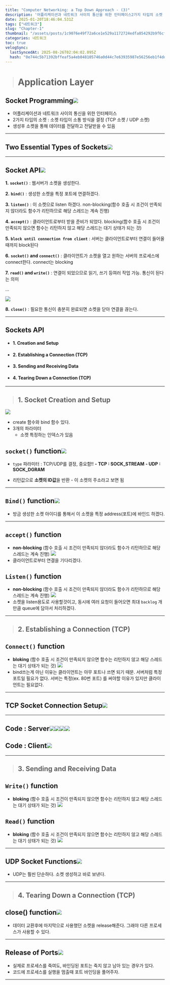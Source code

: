 ```yaml
---
title: "Computer Networking: a Top Down Approach - (3)"
description: '어플리케이션과 네트워크 사이의 통신을 위한 인터페이스2가지 타입의 소켓 : 소켓 타입이 소통 방식을 결정 (TCP 소켓 / UDP 소켓)생성후 소켓을 통해 데이터를 전달하고 전달받을 수 있음1\. socket() : 웹서버가 소켓을 생성한다.2\. bind() : 생성'
date: 2025-01-20T18:46:04.531Z
tags: ["네트워크"]
slug: "Chapter-1"
thumbnail: "/assets/posts/1c9076e49f72a6ce1e529a1172724edfa854292b9f6cff01ea050eb4bbafdc87.png"
categories: 네트워크
toc: true
velogSync:
  lastSyncedAt: 2025-08-26T02:04:02.095Z
  hash: "0e744c5b71392bffeaf5a4eb048105746a0d44c7e63935987e56256eb1f4ddaf"
---
```


 > # Application Layer
 
 ## Socket Programming![](/assets/posts/4f65edd3547a9bb5f0df748ba512bd49375df93eb3fe6d196a9b05558a354ddb.png)

- 어플리케이션과 네트워크 사이의 통신을 위한 인터페이스
- 2가지 타입의 소켓 : 소켓 타입이 소통 방식을 결정 (TCP 소켓 / UDP 소켓)
- 생성후 소켓을 통해 데이터를 전달하고 전달받을 수 있음
---
## Two Essential Types of Sockets![](/assets/posts/75e9d14ff31507de96190f7c47477c3c79bdc411cb3d869da29cef2071ca2679.png)
---
## Socket API![](/assets/posts/eb7d1e83cbd0a353948af0cdd6f46569506bb46e7aaa1de972d86426924bd109.png)


**1.** **`socket()`** : 웹서버가 소켓을 생성한다.

**2.** **`bind()`** : 생성한 소켓을 특정 포트에 연결하겠다.

**3.** **`listen()`** : 이 소켓으로 listen 하겠다. non-blocking(함수 호출 시 조건이 만족되지 않더라도 함수가 리턴하므로 해당 스레드는 계속 진행)
 
**4.** **`accept()`** : 클라이언트로부터 받을 준비가 되었다. blocking(함수 호출 시 조건이 만족되지 않으면 함수는 리턴하지 않고 해당 스레드는 대기 상태가 되는 것)

**5.** **`block until connection from client`** : 서버는 클라이언트로부터 연결이 들어올 때까지 block된다

**6.** **`socket()` and `connect()`** : 클라이언트가 소켓을 열고 원하는 서버의 프로세스에 connect한다. connect는 blocking

**7.** **`read()` and `write()`** : 연결이 되었으므로 읽기, 쓰기 등여러 작업 가능. 통신이 된다는 의미

$...$

![](/assets/posts/cefe5a9baa881c995885975a1073ca66368addda36b7b039a409bb871d806cc6.png)



**8.** **`close()`** : 필요한 통신이 충분히 완료되면 소켓을 닫아 연결을 끊는다.

---

## Sockets API
- #### 1. Creation and Setup
- #### 2. Establishing a Connection (TCP)
- #### 3. Sending and Receiving Data
- #### 4. Tearing Down a Connection (TCP)

---

> ## 1. Socket Creation and Setup

![](/assets/posts/071d9e88e49a9fe6d1024b1cbf6388c9c4b5b71c8bc779e4560c6861c61e24b2.png)
- create 함수와 bind 함수 있다.
- 3개의 파라미터
  - 소켓 특정하는 인덱스가 있음


## `socket()` function![](/assets/posts/e511532044eed1dafa1a0202b5a6d6750de2e1cf9f84748b11e2a19351401719.png)
- `type` 파라미터 : TCP/UDP를 결정, 중요함!!
  **- TCP : SOCK_STREAM**
  **- UDP : SOCK_DGRAM**

- 리턴값으로 **소켓의 ID값**을 반환 - 이 소켓의 주소라고 보면 됨

---

## `Bind()` function![](/assets/posts/4e6388787522aa6424b2442aa61ffdbd0030384407fd41704a0d70ff2dcf9978.png)
- 방금 생성한 소켓 아이디를 통해서 이 소켓을 특정 address(포트)에 바인드 하겠다.

---

## `accept()` function
- **non-blocking** (함수 호출 시 조건이 만족되지 않더라도 함수가 리턴하므로 해당 스레드는 계속 진행)
![](/assets/posts/4ebac02f39bf229c87a538fbdfbb798aa8e59afebe8921b87195b0ce16fdd1a7.png)
- 클라이언트로부터 연결을 기다리겠다.

## `Listen()` function
- **non-blocking** (함수 호출 시 조건이 만족되지 않더라도 함수가 리턴하므로 해당 스레드는 계속 진행)
![](/assets/posts/0878229ce0b953d2bf5653cce9fe8ca219c9a72ba5534026c51f98dc3c53b3e7.png)
- 소켓을 listen용도로 사용할것이고, 동시에 여러 요청이 들어오면 최대 `backlog` 개만큼 queue에 담아서 처리하겠다.

---

> ## 2. Establishing a Connection (TCP)

## `Connect()` function
- **bloking** (함수 호출 시 조건이 만족되지 않으면 함수는 리턴하지 않고 해당 스레드는 대기 상태가 되는 것)
![](/assets/posts/c20a8299d4d9e7ab5311ae6a245b7b2c1cb5db3175116d288d85ee202959d9d9.png)
- bind쓰는게 아닌 이유는 클라이언트는 아무 포트나 쓰면 되기 때문. 서버처럼 특정 포트일 필요가 없다. 서버는 특정(ex. 80번 포트) 를 써야할 이유가 있지만 클라이언트는 필요없다.

---

## TCP Socket Connection Setup![](/assets/posts/e6eca0569f4837c4f35f71b4e7f955827c668e62f7f046044aad9d90feea9531.png)

---

## Code : Server![](/assets/posts/ef44f81e1a5fd518651e872447b200ac5a1abbc6f14cfdd4a3ef77504a251a51.png)![](/assets/posts/dbf87254c94d86f8d81284b805031ff76b2c873182c5b7e175f5f75e9812e09f.png)![](/assets/posts/4156014e47bd09cf6f8bbae244e53485c294f7a7c2230425cb4e612521be50a7.png)![](/assets/posts/82745b49bd109ccacfb4884814db213ea93475ddf5b2eab16d42e244fc04226b.png)

## Code : Client![](/assets/posts/ef1535772a80530b4b88850846b179c8747888356994824e0820f1cf3cb2396a.png)

---

> ## 3. Sending and Receiving Data

## `Write()` function
- **bloking** (함수 호출 시 조건이 만족되지 않으면 함수는 리턴하지 않고 해당 스레드는 대기 상태가 되는 것)
![](/assets/posts/1974aac4be925148951335095f0e0b7f37322320ce509cb36541ce6ecab535a1.png)

## `Read()` function
- **bloking** (함수 호출 시 조건이 만족되지 않으면 함수는 리턴하지 않고 해당 스레드는 대기 상태가 되는 것)
![](/assets/posts/b5e852bcf72e7cf914ee300485cbd74b2326175d68a1b8b6b01672351711faa0.png)

---

## UDP Socket Functions![](/assets/posts/4550cecb6108109ece1c050885aef9366e55ff0ba08cbac3ed1e7c90a82708e7.png)
- UDP는 훨씬 단순하다. 소켓 생성하고 바로 보낸다.
---

> ## 4. Tearing Down a Connection (TCP)

## close() function![](/assets/posts/22a0ba42fe713c438580cdee4e48468cb735015528f16610eeae80bb5c825eb1.png)

- 데이터 교환후에 마지막으로 사용했던 소켓을 release해준다. 그래야 다른 프로세스가 사용할 수 있다.

---

## Release of Ports![](/assets/posts/e6f498d08142985aaedf378aec66b4edae281cf59444b36d3bae765b36d5f3f2.png)

- 실제로 프로세스를 죽여도, 바인딩된 포트는 죽지 않고 남아 있는 경우가 있다.
- 코드에 프로세스를 실행을 멈출때 포트 바인딩을 풀어주자.

---

